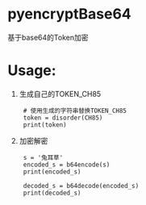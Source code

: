 # pyencryptBase64
基于base64的Token加密

# Usage:
1. 生成自己的TOKEN_CH85

        # 使用生成的字符串替换TOKEN_CH85
        token = disorder(CH85)
        print(token)
    
2. 加密解密


        s = '兔耳草'
        encoded_s = b64encode(s)
        print(encoded_s)
  
        decoded_s = b64decode(encoded_s)
        print(decoded_s)

